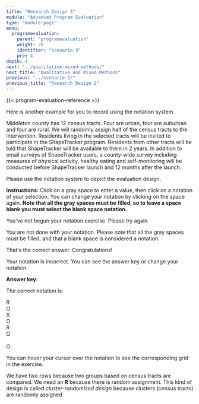 ```yaml
---
title: "Research Design 3"
module: "Advanced Program Evaluation"
type: "module-page"
menu:
  programevaluation:
    parent: "programevaluation"
    weight: 20
    identifier: "scenario-3"
    pre: 4
depth: 4
next: "../qualitative-mixed-methods/"
next_title: "Qualitative and Mixed Methods"
previous: "../scenario-2/"
previous_title: "Research Design 2"
---
```


{{< program-evaluation-reference >}}

Here is another example for you to record using the notation system.

Middleton county has 12 census tracts. Four are urban, four are suburban and four are rural. We will randomly assign half of the census tracts to the intervention. Residents living in the selected tracts will be invited to participate in the ShapeTracker program. Residents from other tracts will be told that ShapeTracker will be available to them in 2 years. In addition to email surveys of ShapeTracker users, a county-wide survey including measures of physical activity, healthy eating and self-monitoring will be conducted before ShapeTracker launch and 12 months after the launch.

Please use the notation system to depict the evaluation design.

__Instructions:__ Click on a gray space to enter a value, then click on a notation of your selection. You can change your notation by clicking on the space again. __Note that all the gray spaces must be filled, so to leave a space blank you must select the blank space notation.__


<div class="pageblock designNotation well">

<div class="interactive-scenario" id="scenario3"></div>

<div class="notation_feedback">
<div class="no_entry">
<p>You've not begun your notation exercise. Please try again.</p>
</div>
<div class="notation_undetermined">
<p>You are not done with your notation. Please note that all the gray spaces must be filled, and that a blank space is considered a notation.</p>
</div>
<div class="notation_correct">
<p>That's the correct answer. Congratulations!</p>
</div>
<div class="notation_incorrect">
<p>Your notation is incorrect.  You can <span id="show_answerkey_grid">see the answer key</span> or change your notation.</p>
<div class="notation_answerkey">
<p><b>Answer key:</b></p>
<p>The correct notation is:</p>
<div class="answerkeybox">
<div class="answerkeyrow">
<div class="answerkey_cell">R</div>
<div class="answerkey_cell">O</div>
<div class="answerkey_cell">X</div>
<div class="answerkey_cell">O</div>
</div>
<div class="answerkeyrow">
<div class="answerkey_cell">R</div>
<div class="answerkey_cell">O</div>
<div class="answerkey_cell"> </div>
<div class="answerkey_cell">O</div>
</div>
</div>
<p>You can hover your cursor over the notation to see the corresponding grid in the exercise.</p>
<p>We have two rows because two groups based on census tracts are compared. We need an <b>R</b> because there is random assignment. This kind of design is called <i>cluster-randomized design</i> because clusters (census tracts) are randomly assigned</p>
</div>
</div>
</div>
</div>